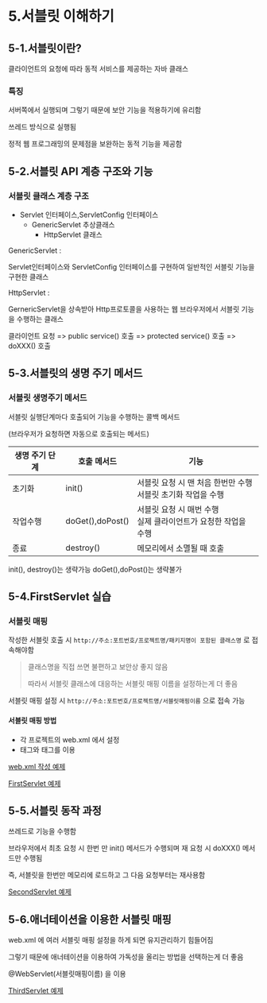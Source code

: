 # 5.서블릿 이해하기

## 5-1.서블릿이란?

클라이언트의 요청에 따라 동적 서비스를 제공하는 자바 클래스

### 특징

서버쪽에서 실행되며 그렇기 때문에 보안 기능을 적용하기에 유리함

쓰레드 방식으로 실행됨

정적 웹 프로그래밍의 문제점을 보완하는 동적 기능을 제공함

## 5-2.서블릿 API 계층 구조와 기능

### 서블릿 클래스 계층 구조

- Servlet 인터페이스,ServletConfig 인터페이스
  - GenericServlet 추상클래스
    - HttpServlet 클래스

GenericServlet : 

Servlet인터페이스와 ServletConfig 인터페이스를 구현하여 일반적인 서블릿 기능을 구현한 클래스

HttpServlet : 

GernericServlet을 상속받아 Http프로토콜을 사용하는 웹 브라우저에서 서블릿 기능을 수행하는 클래스

클라이언트 요청 => public service() 호출 => protected service() 호출 => doXXX() 호출

## 5-3.서블릿의 생명 주기 메서드

### 서블릿 생명주기 메서드

서블릿 실행단계마다 호출되어 기능을 수행하는 콜백 메서드

(브라우저가 요청하면 자동으로 호출되는 메서드)

| 생명 주기 단계 | 호출 메서드      | 기능                                                         |
| -------------- | ---------------- | ------------------------------------------------------------ |
| 초기화         | init()           | 서블릿 요청 시 맨 처음 한번만 수행<br />서블릿 초기화 작업을 수행 |
| 작업수행       | doGet(),doPost() | 서블릿 요청 시 매번 수행<br />실제 클라이언트가 요청한 작업을 수행 |
| 종료           | destroy()        | 메모리에서 소멸될 때 호출                                    |

init(), destroy()는 생략가능 doGet(),doPost()는 생략불가

## 5-4.FirstServlet 실습

### 서블릿 매핑

작성한 서블릿 호출 시 `http://주소:포트번호/프로젝트명/패키지명이 포함된 클래스명` 로 접속해야함

> 클래스명을 직접 쓰면 불편하고 보안상 좋지 않음
>
> 따라서 서블릿 클래스에 대응하는 서블릿 매핑 이름을 설정하는게 더 좋음

서블릿 매핑 설정 시 `http://주소:포트번호/프로젝트명/서블릿매핑이름` 으로 접속 가능

#### 서블릿 매핑 방법

- 각 프로젝트의 web.xml 에서 설정
- <servlet> 태그와 <servlet-mapping> 태그를 이용

[web.xml 작성 예제](https://github.com/jjy3385/gilbutJavaWeb/blob/main/pro5/WebContent/WEB-INF/web.xml)

[FirstServlet 예제](https://github.com/jjy3385/gilbutJavaWeb/blob/main/pro5/src/main/java/sec01/ex01/FirstServlet.java)



## 5-5.서블릿 동작 과정

쓰레드로 기능을 수행함

브라우저에서 최초 요청 시 한번 만 init() 메서드가 수행되며 재 요청 시 doXXX() 메서드만 수행됨

즉, 서블릿을 한번만 메모리에 로드하고 그 다음 요청부터는 재사용함

[SecondServlet 예제](https://github.com/jjy3385/gilbutJavaWeb/blob/main/pro5/src/main/java/sec01/ex01/SecondServlet.java)

## 5-6.애너테이션을 이용한 서블릿 매핑

web.xml 에 여러 서블릿 매핑 설정을 하게 되면 유지관리하기 힘들어짐

그렇기 때문에 애너테이션을 이용하여 가독성을 올리는 방법을 선택하는게 더 좋음

@WebServlet(서블릿매핑이름) 을 이용

[ThirdServlet 예제](https://github.com/jjy3385/gilbutJavaWeb/blob/main/pro5/src/main/java/sec01/ex01/ThirdServlet.java)




